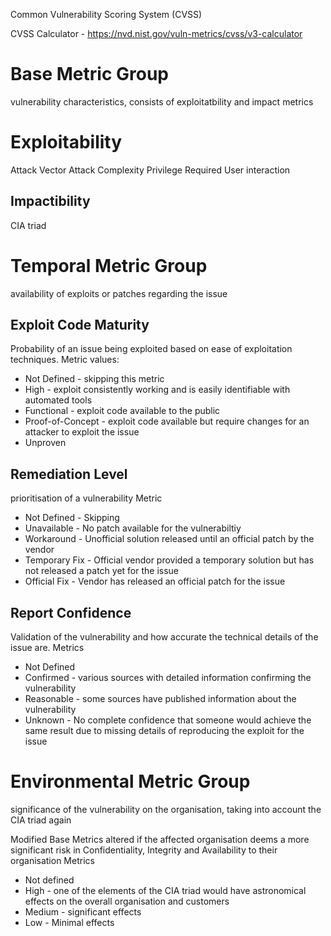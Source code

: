 Common Vulnerability Scoring System (CVSS)

CVSS Calculator - https://nvd.nist.gov/vuln-metrics/cvss/v3-calculator

# Base Metric Group 
vulnerability characteristics, consists of exploitatbility and impact metrics 

# Exploitability 
Attack Vector 
Attack Complexity 
Privilege Required 
User interaction 

## Impactibility 
CIA triad 


# Temporal Metric Group 
availability of exploits or patches regarding the issue

## Exploit Code Maturity 
Probability of an issue being exploited based on ease of exploitation techniques.
Metric values: 
- Not Defined - skipping this metric
- High - exploit consistently working and is easily identifiable with automated tools
- Functional - exploit code available to the public
- Proof-of-Concept - exploit code available but require changes for an attacker to exploit the issue
- Unproven 

## Remediation Level 
prioritisation of a vulnerability
Metric
- Not Defined - Skipping 
- Unavailable - No patch available for the vulnerabiltiy
- Workaround - Unofficial solution released until an official patch by the vendor 
- Temporary Fix - Official vendor provided a temporary solution but has not released a patch yet for the issue
- Official Fix - Vendor has released an official patch for the issue

## Report Confidence 
Validation of the vulnerability and how accurate the technical details of the issue are. 
Metrics 
- Not Defined
- Confirmed - various sources with detailed information confirming the vulnerability
- Reasonable - some sources have published information about the vulnerability
- Unknown - No complete confidence that someone would achieve the same result due to missing details of reproducing the exploit for the issue

# Environmental Metric Group
significance of the vulnerability on the organisation, taking into account the CIA triad again

Modified Base Metrics
altered if the affected organisation deems a more significant risk in Confidentiality, Integrity and Availability to their organisation 
Metrics
- Not defined 
- High - one of the elements of the CIA triad would have astronomical effects on the overall organisation and customers
- Medium - significant effects
- Low - Minimal effects
